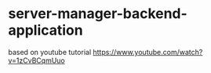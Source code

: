 # server-manager-backend-application
based on youtube tutorial
https://www.youtube.com/watch?v=1zCvBCqmUuo

